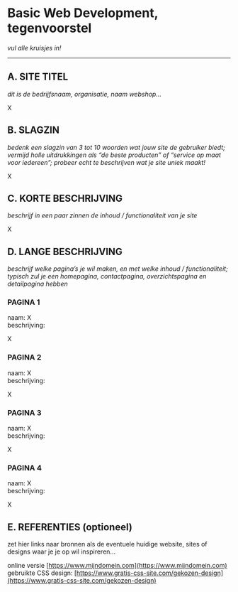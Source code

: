 # Basic Web Development, tegenvoorstel

_vul alle kruisjes in!_

---

## A. SITE TITEL
_dit is de bedrijfsnaam, organisatie, naam webshop..._

X

## B. SLAGZIN
_bedenk een slagzin van 3 tot 10 woorden wat jouw site de gebruiker biedt; vermijd holle uitdrukkingen als “de beste producten” of “service op maat voor iedereen”; probeer echt te beschrijven wat je site uniek maakt!_

X

## C. KORTE BESCHRIJVING 
_beschrijf in een paar zinnen de inhoud / functionaliteit van je site_

X

## D. LANGE BESCHRIJVING 
_beschrijf welke pagina’s je wil maken, en met welke inhoud / functionaliteit; typisch zul je een homepagina, contactpagina, overzichtspagina en detailpagina hebben_

### PAGINA 1 
naam: X  
beschrijving:

X

### PAGINA 2
naam: X  
beschrijving:

X

### PAGINA 3
naam: X  
beschrijving:

X

### PAGINA 4
naam: X  
beschrijving:

X

## E. REFERENTIES (optioneel) 
zet hier links naar bronnen als de eventuele huidige website, sites of designs waar je je op wil inspireren... 

online versie [https://www.mijndomein.com](https://www.mijndomein.com)  
gebruikte CSS design: [https://www.gratis-css-site.com/gekozen-design](https://www.gratis-css-site.com/gekozen-design) 
